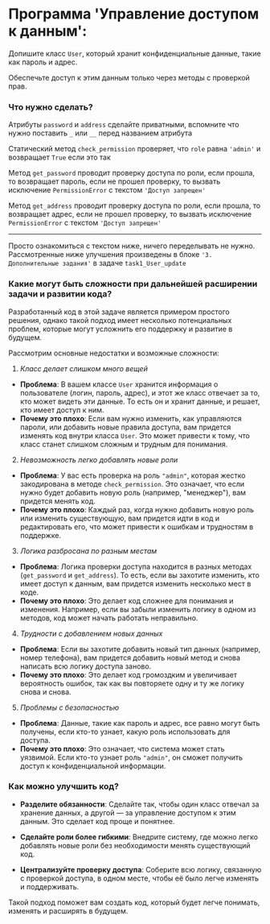 
# Программа 'Управление доступом к данным':

Допишите класс `User`, который хранит конфиденциальные данные, такие как пароль и адрес. 

Обеспечьте доступ к этим данным только через методы с проверкой прав.

### Что нужно сделать?

Атрибуты `password` и `address` сделайте приватными, вспомните что нужно поставить `_` или `__` перед названием атрибута

Статический метод `check_permission` проверяет, что `role` равна `'admin'` и возвращает `True` если это так

Метод `get_password` проводит проверку доступа по роли, если прошла, то возвращает пароль, если не прошел проверку, то вызвать исключение `PermissionError` с текстом `'Доступ запрещен'`

Метод `get_address` проводит проверку доступа по роли, если прошла, то возвращает адрес, если не прошел проверку, то вызвать исключение `PermissionError` с текстом `'Доступ запрещен'`

___

Просто ознакомиться с текстом ниже, ничего переделывать не нужно. Рассмотренные ниже улучшения произведены в блоке `'3. Дополнительные задания'` в задаче `task1_User_update` 

### Какие могут быть сложности при дальнейшей расширении задачи и развитии кода?

Разработанный код в этой задаче является примером простого решения, однако такой подход имеет несколько потенциальных проблем, 
которые могут усложнить его поддержку и развитие в будущем. 

Рассмотрим основные недостатки и возможные сложности:

1. *Класс делает слишком много вещей*
* **Проблема**: В вашем классе `User` хранится информация о пользователе (логин, пароль, адрес), и этот же класс отвечает за то, кто может видеть эти данные. То есть он и хранит данные, и решает, кто имеет доступ к ним.
* **Почему это плохо**: Если вам нужно изменить, как управляются пароли, или добавить новые правила доступа, вам придется изменять код внутри класса `User`. Это может привести к тому, что класс станет слишком сложным и трудным для понимания.

2. *Невозможность легко добавлять новые роли*
* **Проблема**: У вас есть проверка на роль `"admin"`, которая жестко закодирована в методе `check_permission`. Это означает, что если нужно будет добавить новую роль (например, "менеджер"), вам придется менять код.
* **Почему это плохо**: Каждый раз, когда нужно добавить новую роль или изменить существующую, вам придется идти в код и редактировать его, что может привести к ошибкам и трудностям в поддержке.

3. *Логика разбросана по разным местам*
* **Проблема**: Логика проверки доступа находится в разных методах (`get_password` и `get_address`). То есть, если вы захотите изменить, кто имеет доступ к данным, вам придется изменить несколько мест в коде.
* **Почему это плохо**: Это делает код сложнее для понимания и изменения. Например, если вы забыли изменить логику в одном из методов, код может начать работать неправильно.

4. *Трудности с добавлением новых данных*
* **Проблема**: Если вы захотите добавить новый тип данных (например, номер телефона), вам придется добавить новый метод и снова написать всю логику доступа заново.
* **Почему это плохо**: Это делает код громоздким и увеличивает вероятность ошибок, так как вы повторяете одну и ту же логику снова и снова.

5. *Проблемы с безопасностью*
* **Проблема**: Данные, такие как пароль и адрес, все равно могут быть получены, если кто-то узнает, какую роль использовать для доступа.
* **Почему это плохо**: Это означает, что система может стать уязвимой. Если кто-то узнает роль `"admin"`, он сможет получить доступ к конфиденциальной информации.


### Как можно улучшить код?

* **Разделите обязанности**: Сделайте так, чтобы один класс отвечал за хранение данных, а другой — за управление доступом к этим данным. Это сделает код проще и понятнее.

* **Сделайте роли более гибкими**: Внедрите систему, где можно легко добавлять новые роли без необходимости менять существующий код.

* **Централизуйте проверку доступа**: Соберите всю логику, связанную с проверкой доступа, в одном месте, чтобы её было легче изменять и поддерживать.

Такой подход поможет вам создать код, который будет легче понимать, изменять и расширять в будущем.
